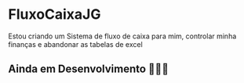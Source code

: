 # FluxoCaixaJG
Estou criando um Sistema de fluxo de caixa para mim, controlar minha finanças e abandonar as tabelas de excel

## Ainda em Desenvolvimento 🤰🤰😁
